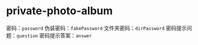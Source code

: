 # private-photo-album

密码：`password`
伪装密码：`fakePassword`
文件夹密码：`dirPassword`
密码提示问题：`question`
密码提示答案：`answer`
